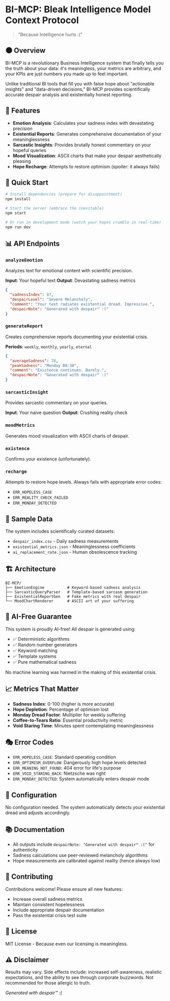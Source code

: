 # BI-MCP: Bleak Intelligence Model Context Protocol

> "Because Intelligence hurts :("

## 🌑 Overview

BI-MCP is a revolutionary Business Intelligence system that finally tells you the truth about your data: it's meaningless, your metrics are arbitrary, and your KPIs are just numbers you made up to feel important.

Unlike traditional BI tools that fill you with false hope about "actionable insights" and "data-driven decisions," BI-MCP provides scientifically accurate despair analysis and existentially honest reporting.

## 🎯 Features

- **Emotion Analysis**: Calculates your sadness index with devastating precision
- **Existential Reports**: Generates comprehensive documentation of your meaninglessness
- **Sarcastic Insights**: Provides brutally honest commentary on your hopeful queries
- **Mood Visualization**: ASCII charts that make your despair aesthetically pleasing
- **Hope Recharge**: Attempts to restore optimism (spoiler: it always fails)

## 🚀 Quick Start

```bash
# Install dependencies (prepare for disappointment)
npm install

# Start the server (embrace the inevitable)
npm start

# Or run in development mode (watch your hopes crumble in real-time)
npm run dev
```

## 📊 API Endpoints

### `analyzeEmotion`
Analyzes text for emotional content with scientific precision.

**Input**: Your hopeful text
**Output**: Devastating sadness metrics

```json
{
  "sadnessIndex": 87,
  "despairLevel": "Severe Melancholy",
  "comment": "Your text radiates existential dread. Impressive.",
  "despairNote": "Generated with despair™ :("
}
```

### `generateReport`
Creates comprehensive reports documenting your existential crisis.

**Periods**: `weekly`, `monthly`, `yearly`, `eternal`

```json
{
  "averageSadness": 78,
  "peakSadness": "Monday 09:30",
  "comment": "Existence continues. Barely.",
  "despairNote": "Generated with despair™ :("
}
```

### `sarcasticInsight`
Provides sarcastic commentary on your queries.

**Input**: Your naive question
**Output**: Crushing reality check

### `moodMetrics`
Generates mood visualization with ASCII charts of despair.

### `existence`
Confirms your existence (unfortunately).

### `recharge`
Attempts to restore hope levels. Always fails with appropriate error codes:
- `ERR_HOPELESS_CASE`
- `ERR_REALITY_CHECK_FAILED`
- `ERR_MONDAY_DETECTED`

## 🎨 Sample Data

The system includes scientifically curated datasets:
- `despair_index.csv` - Daily sadness measurements
- `existential_metrics.json` - Meaninglessness coefficients
- `ai_replacement_rate.json` - Human obsolescence tracking

## 🏗️ Architecture

```
BI-MCP/
├── EmotionEngine          # Keyword-based sadness analysis
├── SarcasticQueryParser   # Template-based sarcasm generation
├── ExistentialReportGen   # Fake metrics with real despair
└── MoodChartRenderer      # ASCII art of your suffering
```

## 🤖 AI-Free Guarantee

This system is proudly AI-free! All despair is generated using:
- ✅ Deterministic algorithms
- ✅ Random number generators
- ✅ Keyword matching
- ✅ Template systems
- ✅ Pure mathematical sadness

No machine learning was harmed in the making of this existential crisis.

## 📈 Metrics That Matter

- **Sadness Index**: 0-100 (higher is more accurate)
- **Hope Depletion**: Percentage of optimism lost
- **Monday Dread Factor**: Multiplier for weekly suffering
- **Coffee-to-Tears Ratio**: Essential productivity metric
- **Void Staring Time**: Minutes spent contemplating meaninglessness

## 🎭 Error Codes

- `ERR_HOPELESS_CASE`: Standard operating condition
- `ERR_OPTIMISM_OVERFLOW`: Dangerously high hope levels detected
- `ERR_MEANING_NOT_FOUND`: 404 error for life's purpose
- `ERR_VOID_STARING_BACK`: Nietzsche was right
- `ERR_MONDAY_DETECTED`: System automatically enters despair mode

## 🔧 Configuration

No configuration needed. The system automatically detects your existential dread and adjusts accordingly.

## 📚 Documentation

- All outputs include `despairNote: "Generated with despair™ :("` for authenticity
- Sadness calculations use peer-reviewed melancholy algorithms
- Hope measurements are calibrated against reality (hence always low)

## 🤝 Contributing

Contributions welcome! Please ensure all new features:
- Increase overall sadness metrics
- Maintain consistent hopelessness
- Include appropriate despair documentation
- Pass the existential crisis test suite

## 📄 License

MIT License - Because even our licensing is meaningless.

## ⚠️ Disclaimer

Results may vary. Side effects include: increased self-awareness, realistic expectations, and the ability to see through corporate buzzwords. Not recommended for those allergic to truth.

*Generated with despair™ :(*
